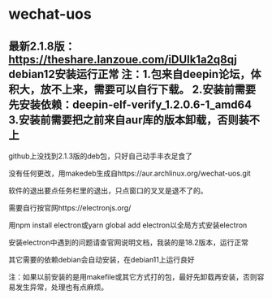 # wechat-uos
最新2.1.8版：https://theshare.lanzoue.com/iDUIk1a2q8qj
debian12安装运行正常
注：1.包来自deepin论坛，体积大，放不上来，需要可以自行下载。
2.安装前需要先安装依赖：deepin-elf-verify_1.2.0.6-1_amd64
3.安装前需要把之前来自aur库的版本卸载，否则装不上
-----------------------------
github上没找到2.1.3版的deb包，只好自己动手丰衣足食了

没有任何更改，用makedeb生成自https://aur.archlinux.org/wechat-uos.git

软件的退出要点任务栏里的退出，只点窗口的叉叉是退不了的。

需要自行按官网https://electronjs.org/

用npm install electron或yarn global add electron以全局方式安装electron

安装electron中遇到的问题请查官网说明文档，我装的是18.2版本，运行正常

其它需要的依赖debian会自动安装，在debian11上运行良好

注：如果以前安装的是用makefile或其它方式打的包，最好先卸载再安装，否则容易发生异常，处理也有点麻烦。
